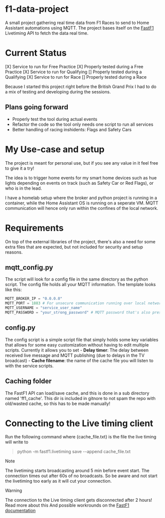 # f1-data-project
A small project gathering real time data from F1 Races to send to Home Assistant automations using MQTT.
The project bases itself on the [FastF1](https://docs.fastf1.dev/index.html) Livetiming API to fetch the data real time.

# Current Status
[X] Service to run for Free Practice
[X] Properly tested during a Free Practice
[X] Service to run for Qualifying
[] Properly tested during a Qualifying
[X] Service to run for Race
[] Properly tested during a Race

Because I started this project right before the British Grand Prix I had to do a mix of testing and developing during the
sessions.

## Plans going forward
- Properly test the tool during actual events
- Refactor the code so the tool only needs one script to run all services
- Better handling of racing inshidents: Flags and Safety Cars

# My Use-case and setup
The project is meant for personal use, but if you see any value in it feel free to give it a try!

The idea is to trigger home events for my smart home devices such as hue lights depending on events on track
(such as Safety Car or Red Flags), or who is in the lead.

I have a homelab setup where the broker and python project is running in a container, while the Home Assistant OS
is running on a seperate VM. MQTT communication will hence only run within the confines of the local network.

# Requirements
On top of the external libraries of the project, there's also a need for some extra files that are expected,
but not included for security and setup reasons.

## mqtt_config.py
The script will look for a config file in the same directory as the python script. The config file holds all
your MQTT information. The template looks like this:

```python
MQTT_BROKER_IP = "0.0.0.0" 
MQTT_PORT = 1883 # For unsecure communication running over local network
MQTT_USERNAME = "service_user_name"
MQTT_PASSWORD = "your_strong_password" # MQTT password that's also present in your Home Assistant
```

## config.py
The config script is a simple script file that simply holds some key variables that allows for some easy customization
without having to edit multiple scripts. Currently it allows you to set
    - **Delay timer**: The delay between received live message and MQTT publishing (due to delays in the TV broadcast)
    - **Cache filename**: the name of the cache file you will listen to with the service scripts.

## Caching folder
The FastF1 API can load/save cache, and this is done in a sub directory named 'ff1_cache'.
This dir is included in gitnore to not spam the repo with old/wasted cache, so this has to be made manually!

# Connecting to the Live timing client
Run the following command where {cache_file.txt} is the file the live timing will write to
> python -m fastf1.livetiming save --append cache_file.txt

>[!NOTE]
>    The livetiming starts broadcasting around 5 min before event start. The connection times out after
>    60s of no broadcasts. So be aware and not start the livetiming too early as it will cut your connection.

>[!WARNING]
>    The connection to the Live timing client gets disconnected after 2 hours! Read more about this
>    And possible workrounds on the [FastF1 documentation](https://docs.fastf1.dev/livetiming.html)
